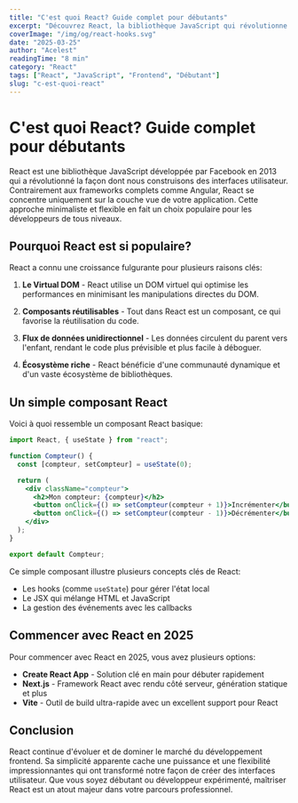 ```yaml
---
title: "C'est quoi React? Guide complet pour débutants"
excerpt: "Découvrez React, la bibliothèque JavaScript qui révolutionne le développement frontend, et apprenez pourquoi tant de développeurs l'adorent."
coverImage: "/img/og/react-hooks.svg"
date: "2025-03-25"
author: "Acelest"
readingTime: "8 min"
category: "React"
tags: ["React", "JavaScript", "Frontend", "Débutant"]
slug: "c-est-quoi-react"
---
```


# C'est quoi React? Guide complet pour débutants

React est une bibliothèque JavaScript développée par Facebook en 2013 qui a révolutionné la façon dont nous construisons des interfaces utilisateur. Contrairement aux frameworks complets comme Angular, React se concentre uniquement sur la couche vue de votre application. Cette approche minimaliste et flexible en fait un choix populaire pour les développeurs de tous niveaux.

## Pourquoi React est si populaire?

React a connu une croissance fulgurante pour plusieurs raisons clés:

1. **Le Virtual DOM** - React utilise un DOM virtuel qui optimise les performances en minimisant les manipulations directes du DOM.

2. **Composants réutilisables** - Tout dans React est un composant, ce qui favorise la réutilisation du code.

3. **Flux de données unidirectionnel** - Les données circulent du parent vers l'enfant, rendant le code plus prévisible et plus facile à déboguer.

4. **Écosystème riche** - React bénéficie d'une communauté dynamique et d'un vaste écosystème de bibliothèques.

## Un simple composant React

Voici à quoi ressemble un composant React basique:

```jsx
import React, { useState } from "react";

function Compteur() {
  const [compteur, setCompteur] = useState(0);

  return (
    <div className="compteur">
      <h2>Mon compteur: {compteur}</h2>
      <button onClick={() => setCompteur(compteur + 1)}>Incrémenter</button>
      <button onClick={() => setCompteur(compteur - 1)}>Décrémenter</button>
    </div>
  );
}

export default Compteur;
```

Ce simple composant illustre plusieurs concepts clés de React:

- Les hooks (comme `useState`) pour gérer l'état local
- Le JSX qui mélange HTML et JavaScript
- La gestion des événements avec les callbacks

## Commencer avec React en 2025

Pour commencer avec React en 2025, vous avez plusieurs options:

- **Create React App** - Solution clé en main pour débuter rapidement
- **Next.js** - Framework React avec rendu côté serveur, génération statique et plus
- **Vite** - Outil de build ultra-rapide avec un excellent support pour React

## Conclusion

React continue d'évoluer et de dominer le marché du développement frontend. Sa simplicité apparente cache une puissance et une flexibilité impressionnantes qui ont transformé notre façon de créer des interfaces utilisateur. Que vous soyez débutant ou développeur expérimenté, maîtriser React est un atout majeur dans votre parcours professionnel.
